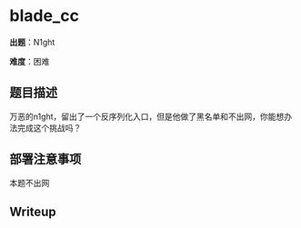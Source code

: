 # blade_cc

**出题**：N1ght

**难度**：困难

## 题目描述

万恶的n1ght，留出了一个反序列化入口，但是他做了黑名单和不出网，你能想办法完成这个挑战吗？

## 部署注意事项

本题不出网

## Writeup

